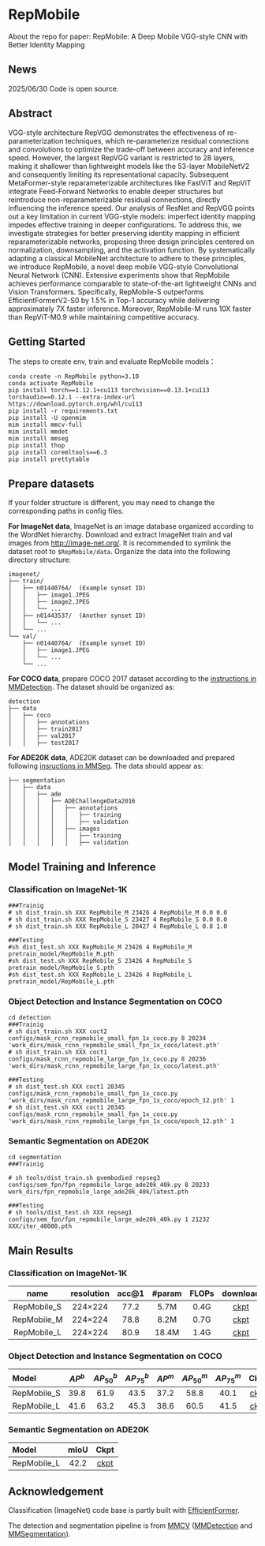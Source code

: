 # RepMobile
About the repo for paper: RepMobile: A Deep Mobile VGG-style CNN with Better Identity Mapping

## **News**
2025/06/30 Code is open source.


## **Abstract**

VGG-style architecture RepVGG demonstrates the effectiveness of re-parameterization techniques, which re-parameterize residual connections and convolutions to optimize the trade-off between accuracy and inference speed. 
However, the largest RepVGG variant is restricted to 28 layers, making it shallower than lightweight models like the 53-layer MobileNetV2 and consequently limiting its representational capacity. 
Subsequent MetaFormer-style reparameterizable architectures like FastViT and RepViT integrate Feed-Forward Networks to enable deeper structures but reintroduce non-reparameterizable residual connections, directly influencing the inference speed.
Our analysis of ResNet and RepVGG points out a key limitation in current VGG-style models: imperfect identity mapping impedes effective training in deeper configurations. 
To address this, we investigate strategies for better preserving identity mapping in efficient reparameterizable networks, proposing three design principles centered on normalization, downsampling, and the activation function. 
By systematically adapting a classical MobileNet architecture to adhere to these principles, we introduce RepMobile, a novel deep mobile VGG-style Convolutional Neural Network (CNN). 
Extensive experiments show that RepMobile achieves performance comparable to state-of-the-art lightweight CNNs and Vision Transformers. 
Specifically, RepMobile-S outperforms EfficientFormerV2-S0 by 1.5\% in Top-1 accuracy while delivering approximately 7X faster inference. 
Moreover, RepMobile-M runs 10X faster than RepViT-M0.9 while maintaining competitive accuracy. 

## Getting Started
The steps to create env, train and evaluate RepMobile models：

```
conda create -n RepMobile python=3.10 
conda activate RepMobile
pip install torch==1.12.1+cu113 torchvision==0.13.1+cu113 torchaudio==0.12.1 --extra-index-url https://download.pytorch.org/whl/cu113
pip install -r requirements.txt
pip install -U openmim
mim install mmcv-full
mim install mmdet
mim install mmseg
pip install thop
pip install coremltools==6.3
pip install prettytable
```

## Prepare datasets

If your folder structure is different, you may need to change the corresponding paths in config files.

**For ImageNet data**, ImageNet is an image database organized according to the WordNet hierarchy. Download and extract ImageNet train and val images from http://image-net.org/. It is recommended to symlink the dataset root to `$RepMobile/data`. Organize the data into the following directory structure:
```
imagenet/
├── train/
│   ├── n01440764/  (Example synset ID)
│   │   ├── image1.JPEG
│   │   ├── image2.JPEG
│   │   └── ...
│   ├── n01443537/  (Another synset ID)
│   │   └── ...
│   └── ...
└── val/
    ├── n01440764/  (Example synset ID)
    │   ├── image1.JPEG
    │   └── ...
    └── ...
```

**For COCO data**, prepare COCO 2017 dataset according to the [instructions in MMDetection](https://github.com/open-mmlab/mmdetection/blob/master/docs/en/1_exist_data_model.md#test-existing-models-on-standard-datasets).
The dataset should be organized as: 
```
detection
├── data
│   ├── coco
│   │   ├── annotations
│   │   ├── train2017
│   │   ├── val2017
│   │   ├── test2017
```

**For ADE20K data**, ADE20K dataset can be downloaded and prepared following [insructions in MMSeg](https://github.com/open-mmlab/mmsegmentation/blob/master/docs/en/dataset_prepare.md#prepare-datasets). 
The data should appear as: 
```
├── segmentation
│   ├── data
│   │   ├── ade
│   │   │   ├── ADEChallengeData2016
│   │   │   │   ├── annotations
│   │   │   │   │   ├── training
│   │   │   │   │   ├── validation
│   │   │   │   ├── images
│   │   │   │   │   ├── training
│   │   │   │   │   ├── validation

```

## Model Training and Inference

### **Classification on ImageNet-1K**

```
###Trainig
# sh dist_train.sh XXX RepMobile_M 23426 4 RepMobile_M 0.0 0.0 
# sh dist_train.sh XXX RepMobile_S 23427 4 RepMobile_S 0.0 0.0 
# sh dist_train.sh XXX RepMobile_L 20427 4 RepMobile_L 0.8 1.0

###Testing
#sh dist_test.sh XXX RepMobile_M 23426 4 RepMobile_M pretrain_model/RepMobile_M.pth 
#sh dist_test.sh XXX RepMobile_S 23426 4 RepMobile_S pretrain_model/RepMobile_S.pth  
#sh dist_test.sh XXX RepMobile_L 23426 4 RepMobile_L pretrain_model/RepMobile_L.pth 

```

### **Object Detection and Instance Segmentation on COCO**

```
cd detection
###Trainig
# sh dist_train.sh XXX coct2 configs/mask_rcnn_repmobile_small_fpn_1x_coco.py 8 20234 'work_dirs/mask_rcnn_repmobile_small_fpn_1x_coco/latest.pth'
# sh dist_train.sh XXX coct1 configs/mask_rcnn_repmobile_large_fpn_1x_coco.py 8 20236 'work_dirs/mask_rcnn_repmobile_large_fpn_1x_coco/latest.pth' 

###Testing
# sh dist_test.sh XXX coct1 20345 configs/mask_rcnn_repmobile_small_fpn_1x_coco.py 'work_dirs/mask_rcnn_repmobile_large_fpn_1x_coco/epoch_12.pth' 1  
# sh dist_test.sh XXX coct1 20345 configs/mask_rcnn_repmobile_small_fpn_1x_coco.py 'work_dirs/mask_rcnn_repmobile_large_fpn_1x_coco/epoch_12.pth' 1  

```

### **Semantic Segmentation on ADE20K**

```
cd segmentation
###Trainig

# sh tools/dist_train.sh gvembodied repseg3 configs/sem_fpn/fpn_repmobile_large_ade20k_40k.py 8 20233 work_dirs/fpn_repmobile_large_ade20k_40k/latest.pth

###Testing
# sh tools/dist_test.sh XXX repseg1 configs/sem_fpn/fpn_repmobile_large_ade20k_40k.py 1 21232 XXX/iter_40000.pth

```

## Main Results

### **Classification on ImageNet-1K**
|      name      | resolution | acc@1 | #param | FLOPs | download |
| :------------: | :--------: | :---: | :----: | :---: | :------: |
| RepMobile_S    | 224×224    | 77.2  |  5.7M  | 0.4G  | [ckpt](https://drive.google.com/file/d/1g8G_JO-E4Af9iOUG_alU-jXkKciuuMtu/view?usp=sharing) |
| RepMobile_M    | 224×224    | 78.8  |  8.2M  | 0.7G  | [ckpt](https://drive.google.com/file/d/1dHWQhtTfIsr1m06_JQdzF39rpwArCYDp/view?usp=sharing) |
| RepMobile_L    | 224×224    | 80.9  | 18.4M  | 1.4G  | [ckpt](https://drive.google.com/file/d/11N90R37HQ-aZDVvkozDAfuYURUFGUDGh/view?usp=sharing) |


### **Object Detection and Instance Segmentation on COCO**
| Model | $AP^b$ | $AP_{50}^b$ | $AP_{75}^b$ | $AP^m$ | $AP_{50}^m$ | $AP_{75}^m$ | Ckpt |
|:---------------|:----:|:---:|:--:|:--:|:--:|:--:|:--:|
| RepMobile_S | 39.8  |  61.9   | 43.5  |    37.2    |  58.8      |  40.1        |   [ckpt](https://github.com/THU-MIG/RepViT/releases/download/v1.0/repvit_m1_1_coco.pth)   |
| RepMobile_L | 41.6   | 63.2   | 45.3  | 38.6   | 60.5        | 41.5         |   [ckpt](https://github.com/THU-MIG/RepViT/releases/download/v1.0/repvit_m1_5_coco.pth)   |


### **Semantic Segmentation on ADE20K**
| Model | mIoU | Ckpt |
|:---------------|:----:|:--:|
| RepMobile_L |   42.2   |   [ckpt](https://github.com/THU-MIG/RepViT/releases/download/v1.0/repvit_m1_1_ade20k.pth)   |


## Acknowledgement

Classification (ImageNet) code base is partly built with [EfficientFormer](https://github.com/snap-research/EfficientFormer). 

The detection and segmentation pipeline is from [MMCV](https://github.com/open-mmlab/mmcv) ([MMDetection](https://github.com/open-mmlab/mmdetection) and [MMSegmentation](https://github.com/open-mmlab/mmsegmentation)). 